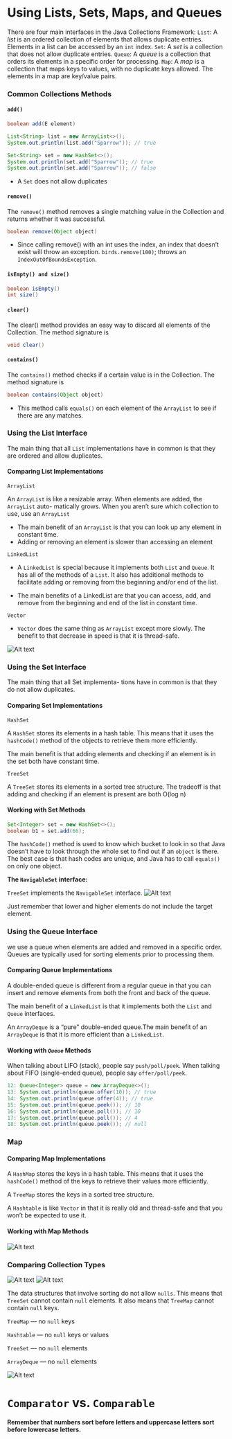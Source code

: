 # Using Lists, Sets, Maps, and Queues
There are four main interfaces in the Java Collections Framework:
`List`: A _list_ is an ordered collection of elements that allows duplicate entries. 
Elements in a list can be accessed by an `int` index.
`Set`: A _set_ is a collection that does not allow duplicate entries.
`Queue`: A _queue_ is a collection that orders its elements in a specific order for processing.
`Map`: A _map_ is a collection that maps keys to values, with no duplicate keys allowed. The elements in a map are key/value pairs.

### Common Collections Methods

#### `add()`

```java
boolean add(E element)
```

```java
List<String> list = new ArrayList<>();
System.out.println(list.add("Sparrow")); // true
```
```java
Set<String> set = new HashSet<>();
System.out.println(set.add("Sparrow")); // true
System.out.println(set.add("Sparrow")); // false
```
- A `Set` does not allow duplicates

#### `remove()`
The `remove()` method removes a single matching value in the Collection and returns whether it was successful.

```java
boolean remove(Object object)
```
- Since calling remove() with an int uses the index, an index that doesn’t exist will throw an exception.  `birds.remove(100)`; throws an `IndexOutOfBoundsException`.

#### `isEmpty() and size()`

```java
boolean isEmpty() 
int size()
```

#### `clear()`
The clear() method provides an easy way to discard all elements of the Collection. The method signature is

```java
void clear()
```

#### `contains()`
The `contains()` method checks if a certain value is in the Collection. The method signature is

```java
boolean contains(Object object)
```
- This method calls `equals()` on each element of the `ArrayList` to see if there are any matches.

### Using the List Interface
The main thing that all `List` implementations have in common is that they are ordered and allow duplicates.

#### Comparing List Implementations

`ArrayList`

An `ArrayList` is like a resizable array. When elements are added, the `ArrayList` auto- matically grows. When you aren’t sure which collection to use, use an `ArrayList`

* The main benefit of an `ArrayList` is that you can look up any element in constant time.
* Adding or removing an element is slower than accessing an element

`LinkedList`

* A `LinkedList` is special because it implements both `List` and `Queue`. It has all of the methods of a `List`. It also has additional methods to facilitate adding or removing from the beginning and/or end of the list.

* The main benefits of a LinkedList are that you can access, add, and remove from the beginning and end of the list in constant time.

`Vector`

* `Vector` does the same thing as `ArrayList` except more slowly. The benefit to that decrease in speed is that it is thread-safe.

![Alt text](https://github.com/frhan/study/blob/master/images/Screen%20Shot%202019-02-07%20at%205.03.32%20PM.png)

### Using the Set Interface
The main thing that all Set implementa- tions have in common is that they do not allow duplicates.

#### Comparing Set Implementations

`HashSet`

A `HashSet` stores its elements in a hash table. This means that it uses the `hashCode()` method of the objects to retrieve them more efficiently.

The main benefit is that adding elements and checking if an element is in the set both have constant time.

`TreeSet`

A `TreeSet` stores its elements in a sorted tree structure. 
The tradeoff is that adding and checking if an element is present are both O(log n)

#### Working with Set Methods

```java
Set<Integer> set = new HashSet<>();
boolean b1 = set.add(66);
```
The `hashCode()` method is used to know which bucket to look in so that Java doesn’t have to look through the whole set to find out if an `object` is there. The best case is that hash codes are unique, and Java has to call `equals()` on only one object. 

**The `NavigableSet` interface:**

`TreeSet` implements the `NavigableSet` interface.
![Alt text](https://github.com/frhan/study/blob/master/images/Screen%20Shot%202019-02-10%20at%205.40.17%20PM.png)


Just remember that lower and higher elements do not include the target element.

### Using the Queue Interface
we use a queue when elements are added and removed in a specific order. Queues are typically used for sorting elements prior to processing them.

#### Comparing Queue Implementations
A double-ended queue is different from a regular queue in that you can insert and remove elements from both the front and back of the queue.

The main benefit of a `LinkedList` is that it implements both the `List` and `Queue` interfaces.

An `ArrayDeque` is a “pure” double-ended queue.The main benefit of an `ArrayDeque` is that it is more efficient than a `LinkedList`.


#### Working with _`Queue`_ Methods

When talking about LIFO (stack), people say `push/poll/peek`. When talking about FIFO (single-ended queue), people say `offer/poll/peek`.
```java
12: Queue<Integer> queue = new ArrayDeque<>();
13: System.out.println(queue.offer(10)); // true
14: System.out.println(queue.offer(4)); // true
15: System.out.println(queue.peek()); // 10
16: System.out.println(queue.poll()); // 10
17: System.out.println(queue.poll()); // 4
18: System.out.println(queue.peek()); // null
```
### Map

#### Comparing Map Implementations

A `HashMap` stores the keys in a hash table. This means that it uses the `hashCode()` method of the keys to retrieve their values more efficiently.

A `TreeMap` stores the keys in a sorted tree structure.

A `Hashtable` is like `Vector` in that it is really old and thread-safe and that you won’t be expected to use it.

#### Working with Map Methods

![Alt text](https://github.com/frhan/study/blob/master/images/Screen%20Shot%202019-02-10%20at%206.58.29%20PM.png)

### Comparing Collection Types
![Alt text](https://github.com/frhan/study/blob/master/images/Screen%20Shot%202019-02-10%20at%207.07.43%20PM.png)
![Alt text](https://github.com/frhan/study/blob/master/images/Screen%20Shot%202019-02-10%20at%207.07.49%20PM.png)

The data structures that involve sorting do not allow `nulls`.
This means that `TreeSet` cannot contain `null` elements. It also means that `TreeMap` cannot contain `null` keys.

`TreeMap` — no `null` keys

`Hashtable` — no `null` keys or values

`TreeSet` — no `null` elements

`ArrayDeque` — no `null` elements

![Alt text](https://github.com/frhan/study/blob/master/images/Screen%20Shot%202019-02-10%20at%207.13.24%20PM.png)

# `Comparator` vs. `Comparable`
**Remember that numbers sort before letters and uppercase letters sort before lowercase letters.**


